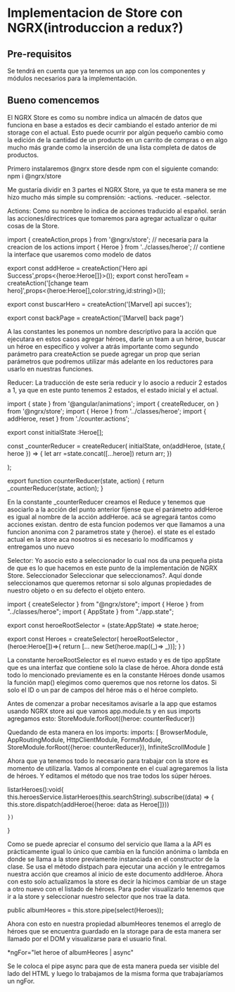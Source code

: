 # Implementacion de Store con NGRX(introduccion a redux?)

## Pre-requisitos

Se tendrá en cuenta que ya tenemos un app con los componentes y módulos necesarios para la implementación.

## Bueno comencemos

El NGRX Store es como su nombre indica un almacén de datos que funciona en base a estados es decir cambiando el estado anterior de mi storage con el actual. Esto puede ocurrir
por algún pequeño cambio como la edición de la cantidad de un producto en un carrito de compras o en algo mucho más grande como la inserción de una lista completa de datos de productos.

Primero instalaremos @ngrx store desde npm con el siguiente comando: npm i @ngrx/store

Me gustaría dividir en 3 partes el NGRX Store, ya que te esta manera se me hizo mucho más simple su comprensión:
-actions.
-reducer.
-selector.



Actions: Como su nombre lo indica de acciones traducido al español. serán las acciones/directrices que tomaremos para agregar actualizar o quitar cosas de la Store.

  import { createAction,props } from '@ngrx/store'; // necesaria para la creacion de los actions
  import { Heroe } from '../classes/heroe'; // contiene la interface que usaremos como modelo de datos

  export const addHeroe = createAction('Hero api Success',props<{heroe:Heroe[]}>());
  export const heroTeam = createAction('[change team hero]',props<{heroe:Heroe[],color:string,id:string}>());

  export const buscarHero = createAction('[Marvel] api succes');

  export const backPage = createAction('[Marvel] back page')

A las constantes les ponemos un nombre descriptivo para la acción que ejecutara en estos casos agregar héroes, darle un team a un héroe, buscar un héroe en específico y volver a atrás
importante como segundo parámetro para createAction se puede agregar un prop que serian parámetros que podremos utilizar más adelante en los reductores para usarlo en nuestras funciones.

Reducer: La traducción de este seria reducir y lo asocio a reducir 2 estados a 1, ya que en este punto tenemos 2 estados, el estado inicial y el actual.

  import { state } from '@angular/animations';
  import { createReducer, on } from '@ngrx/store';
  import { Heroe } from '../classes/heroe';
  import { addHeroe, reset } from './counter.actions';

  export const initialState :Heroe[];

  const _counterReducer = createReducer(
    initialState,
    on(addHeroe, (state,{ heroe }) => {
      let arr =state.concat([...heroe])
      return arr;
    })
    
    
  );

  export function counterReducer(state, action) {
    return _counterReducer(state, action);
  }

En la constante _counterReducer creamos el Reduce y tenemos que asociarlo a la acción del punto anterior fíjense que el parámetro addHeroe es igual al nombre de la acción addHeroe.
acá se agregará tantos como acciones existan.
dentro de esta funcion podemos ver que llamamos a una funcion anonima con 2 parametros state y {heroe}. el state es el estado actual en la store aca nosotros si es necesario lo modificamos y entregamos uno nuevo


Selector: Yo asocio esto a seleccionador lo cual nos da una pequeña pista de que es lo que hacemos en este punto de la implementación de NGRX Store. Seleccionador Seleccionar que seleccionamos?. Aquí donde seleccionamos que queremos retornar si solo algunas propiedades de nuestro objeto o en su defecto el objeto entero. 

import { createSelector } from "@ngrx/store";
import { Heroe } from "../classes/heroe";
import { AppState } from "./app.state";

export const heroeRootSelector = (state:AppState) => state.heroe;

export const Heroes = createSelector(
    heroeRootSelector
    ,(heroe:Heroe[])=>{ return [... new Set(heroe.map((_)=> _))];
    }
)


La constante heroeRootSelector es el nuevo estado y es de tipo appState que es una interfaz que contiene solo la clase de héroe. Ahora donde está todo lo mencionado previamente es en la constante Héroes donde usamos la función map() elegimos como queremos que nos retorne los datos. Si solo el ID o un par de campos del héroe más o el héroe completo.


Antes de comenzar a probar necesitamos avisarle a la app que estamos usando NGRX store asi que vamos app.module.ts y en sus imports agregamos esto:
StoreModule.forRoot({heroe: counterReducer})

Quedando de esta manera en los imports:
imports: [
    BrowserModule,
    AppRoutingModule,
    HttpClientModule,
    FormsModule,
    StoreModule.forRoot({heroe: counterReducer}),
    InfiniteScrollModule
  ]



Ahora que ya tenemos todo lo necesario para trabajar con la store es momento de utilizarla. Vamos al componente en el cual agregaremos la lista de héroes. Y editamos el método que nos trae todos los súper héroes.

  listarHeroes():void{
    this.heroesService.listarHeroes(this.searchString).subscribe((data) => {
      this.store.dispatch(addHeroe({heroe: data as Heroe[]}))
      
    })
    
  }


  

Como se puede apreciar el consumo del servicio que llama a la API es prácticamente igual lo único que cambia en la función anónima o lambda en donde se llama a la store previamente instanciada en el constructor de la clase. Se usa el método distpach para ejecutar una acción y le entregamos nuestra acción  que creamos al inicio de este documento addHeroe.
Ahora con esto solo actualizamos la store es decir la hicimos cambiar de un stage a otro nuevo con el listado de héroes.
Para poder visualizarlo tenemos que ir a la store y seleccionar nuestro selector que nos trae la data.

  public albumHeores = this.store.pipe(select(Heroes));

Ahora con esto en nuestra propiedad albumHeores tenemos el arreglo de héroes que se encuentra guardado en la storage para de esta manera ser llamado por el DOM y visualizarse para el usuario final.

*ngFor="let heroe of albumHeores | async"

Se le coloca el pipe async para que de esta manera pueda ser visible del lado del HTML y luego lo trabajamos de la misma forma que trabajaríamos un ngFor.

